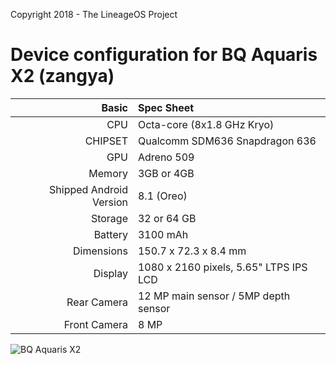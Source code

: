 Copyright 2018 - The LineageOS Project

Device configuration for BQ Aquaris X2 (zangya)
=====================================

Basic   | Spec Sheet
-------:|:-------------------------
CPU     | Octa-core (8x1.8 GHz Kryo)
CHIPSET | Qualcomm SDM636 Snapdragon 636
GPU     | Adreno 509
Memory  | 3GB or 4GB
Shipped Android Version | 8.1 (Oreo)
Storage | 32 or 64 GB
Battery | 3100 mAh
Dimensions | 150.7 x 72.3 x 8.4 mm
Display | 1080 x 2160 pixels, 5.65" LTPS IPS LCD
Rear Camera  | 12 MP main sensor / 5MP depth sensor
Front Camera | 8 MP

![BQ Aquaris X2](https://storage.googleapis.com/statics.bq.com/bqcom/static/landing_gama_x2/bq_compo_aquaris_x2.png "BQ Aquaris X2")
